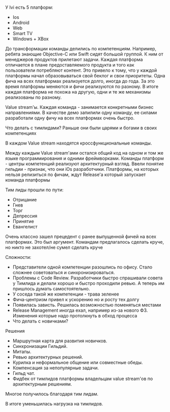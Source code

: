 У Ivi есть 5 платформ:
- Ios
- Android
- Web
- Smart TV
- Windows + XBox

До трансформации команды делились по компетенциям. Например, ребята знающие Objective-C или Swift сидят большой группой. К ним от менеджеров продуктов прилетают задачи.
Каждая платформа отличается в плане предоставляемого продукта и того как пользователи потребляют контент. Это привело к тому, что у каждой платформы начал образовываться свой беклог и свои приоритеты.
Одна фича на всех платформах реализуется долго, иногда до года. За это время платформы меняются и фичи реализуются по разному. В итоге каждая платформа не похожа на другую, одни и те же механизмы реализованы по разному.

Value stream'ы. Каждая команда - занимается конкретными бизнес направлениями.
В качестве демо запилили одну команду, ее силами разработали одну фичу на всех платформах очень быстро.

Что делать с тимлидами? Раньше они были царями и богами в своих компетенциях

В каждом Value stream находятся кроссфункциональные команды.

Между каждым Value stream'ами остался общий код на одном и том же языке программирования и одними фреймворками.
Команды платформ - центры компетенций реализуют архитектурный взгляд.
Ввели понятие гильдии - признак, что они iOs разработчики.
Платформы, на которых нельзя релизиться по фичам, ждут Release'а который запускает команда платформы

Тим лиды прошли по пути:
- Отрицание
- Гнев
- Торг
- Депрессия
- Принятие
- Евангелист

Очень классно зашел прецедент с ранее выпущенной фичей на всех платформах. Это был аргумент. Командам предлагалось сделать круче, но никто не захотел/не сумел сделать круче

Сложности:
- Представители одной компетенции разошлись по офису. Стало сложнее советоваться и синхронизироваться.
- Проблемы с Code Review. Разработчики быстро спрашивали совета у Тимлида и делали хорошо и быстро проходили ревью. А теперь им пришлось думать самостоятельно.
- У соседа такой же компетенции - трава зеленее
- Фича-центризм привел к ускорению но и росту тех долгу
- Появилась зависть. Решилась возможностью поменяться местами
- Release Management иногда ехал, например из-за нового ФЗ. Изменения которые надо протолкнуть в обход процесса
- Что делать с новичками?

Решения
- Маршрутная карта для развития новичков.
- Синхронизации Гильдий.
- Митапы.
- Ревью архитектурных решений.
- Курилка и неформальное общение или совместные обеды.
- Компенсация за непопулярные задачи.
- Гильд чат.
- Фидбек от тимлидов платформы владельцам value stream'ов по архитектурным решениям.

Многое получилось благодаря тим лидам.

В итоге уменьшилась нагрузка на тимлидов.
